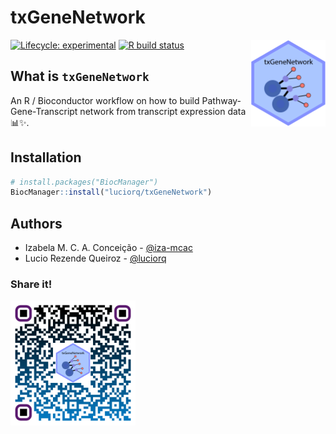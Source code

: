 txGeneNetwork
====

<img src='man/figures/logo.svg' align="right" alt="txGeneNetwork logo" height="139" />

<!-- badges: start -->
[![Lifecycle: experimental](https://img.shields.io/badge/lifecycle-experimental-orange.svg)](https://www.tidyverse.org/lifecycle/#experimental)
[![R build status](https://github.com/luciorq/txGeneNetwork/workflows/R-CMD-check/badge.svg)](https://github.com/luciorq/txGeneNetwork/actions)
<!-- badges: end -->

## What is `txGeneNetwork`

An R / Bioconductor workflow on how to build Pathway-Gene-Transcript network from transcript expression data 📊✨.

## Installation

``` r
# install.packages("BiocManager")
BiocManager::install("luciorq/txGeneNetwork")
```

## Authors

* Izabela M. C. A. Conceição - [@iza-mcac](https://github.com/iza-mcac)
* Lucio Rezende Queiroz - [@luciorq](https://github.com/luciorq)

### Share it!

<img src="pkgdown/images/txGeneNetwork-qrcode.svg" alt="Share the Workflow" width="200"/>
